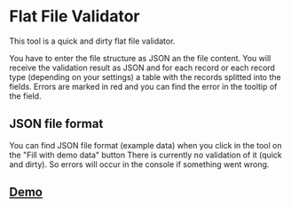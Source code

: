 # Flat File Validator

This tool is a quick and dirty flat file validator.

 You have to enter the file structure as JSON an the file content. You will receive the validation result as JSON and for each record or each record type (depending on your settings) a table with the records splitted into the fields.
 Errors are marked in red and you can find the error in the tooltip of the field.
 
 ## JSON file format
 You can find JSON file format (example data) when you click in the tool on the "Fill with demo data" button
 There is currently no validation of it (quick and dirty). So errors will occur in the console if something went wrong.

## [Demo](https://fmabap.github.io/Flat_File_Validator/)